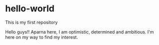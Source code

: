 # hello-world
This is my first repository

Hello guys!!
Aparna here, I am optimistic, determined and ambitious. I'm here on my way to find my interest.
